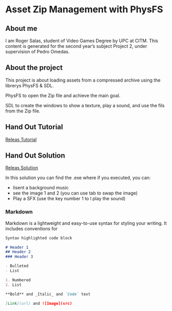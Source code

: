 # Asset Zip Management with PhysFS

## About me
I am Roger Salas, student of Video Games Degree by UPC at CITM. This content is generated for the second year’s subject Project 2, under supervision of Pedro Omedas.


## About the project
This project is about loading assets from a compressed archive using the librerys PhysFS & SDL.

PhysFS to open the Zip file and achieve the main goal.

SDL to create the windows to show a texture, play a sound, and use the fils from the Zip file.


## Hand Out Tutorial
[Releas Tutorial](https://github.com/Draquian/PhysFS_Roger_Salas/releases/tag/0.0)

## Hand Out Solution
[Releas Solution](https://github.com/Draquian/PhysFS_Roger_Salas/releases/tag/1.0)

In this solution you can find the .exe where if you executed, you can:
  - lisent a background music
  - see the image 1 and 2 (you can use tab to swap the image)
  - Play a SFX (use the key number 1 to l play the sound)

### Markdown

Markdown is a lightweight and easy-to-use syntax for styling your writing. It includes conventions for

```markdown
Syntax highlighted code block

# Header 1
## Header 2
### Header 3

- Bulleted
- List

1. Numbered
2. List

**Bold** and _Italic_ and `Code` text

[Link](url) and ![Image](src)
```
